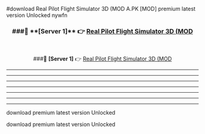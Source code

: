 #download Real Pilot Flight Simulator 3D (MOD A.PK [MOD] premium latest version Unlocked nywfn 



<div align="center">
<h3>###🔹 **[Server 1]** 👉 <a href="https://download1apk.web.app/">Real Pilot Flight Simulator 3D (MOD</a></h3><br>


###🔹 **[Server 1]** 👉 <a href="https://download1apk.web.app/">Real Pilot Flight Simulator 3D (MOD</a></h3>
</div>



----------------------------------------------------------

----------------------------------------------------------

----------------------------------------------------------

----------------------------------------------------------

----------------------------------------------------------

----------------------------------------------------------

----------------------------------------------------------

download premium latest version Unlocked

download premium latest version Unlocked

